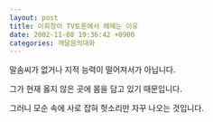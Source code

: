 ```yaml
---
layout: post
title: 이회창이 TV토론에서 헤메는 이유
date: 2002-11-08 19:36:42 +0900
categories: 깨달음의대화
---
```

말솜씨가 없거나 지적 능력이 떨어져서가 아닙니다.
  
그가 현재 옳지 않은 곳에 몸을 담고 있기 때문입니다.
  
그러니 모순 속에 사로 잡혀 헛소리만 자꾸 나오는 것입니다.